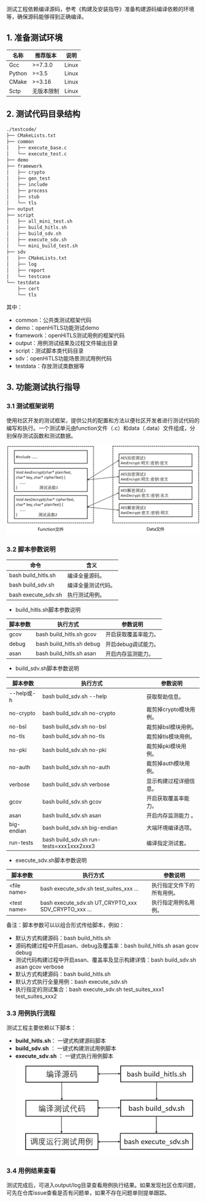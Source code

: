 测试工程依赖编译源码，参考《构建及安装指导》准备构建源码编译依赖的环境等，确保源码能够得到正确编译。

## 1. 准备测试环境

| **名称** | **推荐版本** | **说明**                                            |
| -------- | ------------ | --------------------------------------------------- |
| Gcc      | >=7.3.0        | Linux                                               |
| Python   | >=3.5          | Linux                                               |
| CMake    | >=3.16         | Linux                                               |
| Sctp    | 无版本限制         | Linux                                               |

## 2. 测试代码目录结构

```
./testcode/
├── CMakeLists.txt
├── common
│   ├── execute_base.c
│   └── execute_test.c
├── demo
├── framework
│   ├── crypto
│   ├── gen_test
│   ├── include
│   ├── process
│   ├── stub
│   └── tls
├── output
├── script
│   ├── all_mini_test.sh
│   ├── build_hitls.sh
│   ├── build_sdv.sh
│   ├── execute_sdv.sh
│   └── mini_build_test.sh
├── sdv
│   ├── CMakeLists.txt
│   ├── log
│   ├── report
│   └── testcase
└── testdata
    ├── cert
    └── tls
```

其中：

- common：公共类测试框架代码
- demo：openHiTLS功能测试demo
- framework：openHiTLS测试用例的框架代码
- output：用例测试结果及过程文件输出目录
- script：测试脚本类代码目录
- sdv：openHiTLS功能场景测试用例代码
- testdata：存放测试类数据等

## 3. 功能测试执行指导

### 3.1 测试框架说明

使用社区开发的测试框架，提供公共的配置和方法以便社区开发者进行测试代码的编写和执行。一个测试单元由function文件（.c）和data（.data）文件组成，分别保存测试函数和测试数据。

![image](../images/User%20Guide/Test%20Guide_figures/TestFrameworkDescription.png)

### 3.2 脚本参数说明

| **命令**                    | **含义**                                                     |
| --------------------------- | ------------------------------------------------------------ |
| bash build_hitls.sh                 | 编译全量源码。                                                 |
| bash build_sdv.sh        | 编译全量测试代码。                   |
| bash execute_sdv.sh | 执行测试用例。 |

- build_hitls.sh脚本参数说明

| **脚本参数** |**执行方式**   |    **参数说明**                                        |
| -------- | ------------ | --------------------------------------------------- |
| gcov     |  bash build_hitls.sh gcov |开启获取覆盖率能力。         |
| debug | bash build_hitls.sh debug          |开启debug调试能力。                 |
| asan    | bash build_hitls.sh asan         |开启内存监测能力。         |

- build_sdv.sh脚本参数说明

| **脚本参数** |  **执行方式**  |  **参数说明**                                         |
| -------- | ------------ | --------------------------------------------------- |
| --help或-h     |  bash build_sdv.sh --help |获取帮助信息。        |
| no-crypto    | bash build_sdv.sh no-crypto         |裁剪掉crypto模块用例。        |
| no-bsl    | bash build_sdv.sh no-bsl         | 裁剪掉bsl模块用例。        |
| no-tls    | bash build_sdv.sh no-tls         | 裁剪掉tls模块用例。        |
| no-pki    | bash build_sdv.sh no-pki         | 裁剪掉pki模块用例。        |
| no-auth    | bash build_sdv.sh no-auth         | 裁剪掉auth模块用例。        |
| verbose    |bash build_sdv.sh verbose          |显示构建过程详细信息。         |
| gcov     |  bash build_sdv.sh gcov  | 开启获取覆盖率能力。       |
| asan    | bash build_sdv.sh asan         | 开启内存监测能力 。       |
| big-endian    |bash build_sdv.sh big-endian          | 大端环境编译选项。        |
| run-tests    | bash build_sdv.sh run-tests=xxx1xxx2xxx3 |   编译指定测试套。        |

- execute_sdv.sh脚本参数说明

| **脚本参数** |  **执行方式**| **参数说明**                                            |
| -------- | ------------ | --------------------------------------------------- |
| \<file name\>    |  bash execute_sdv.sh test_suites_xxx ...  | 执行指定文件下的所有用例。 |
| \<test name\> | bash execute_sdv.sh UT_CRYPTO_xxx SDV_CRYPTO_xxx ...      |执行指定用例名用例。  |

备注：脚本参数可以以组合形式传给脚本，例如：

- 默认方式构建源码：bash build_hitls.sh
- 源码构建过程中开启asan、debug及覆盖率：bash build_hitls.sh asan gcov debug
- 测试代码构建过程中开启asan、覆盖率及显示构建详情：bash build_sdv.sh asan gcov verbose
- 默认方式构建源码：bash build_hitls.sh
- 默认方式执行全量用例：bash execute_sdv.sh
- 执行指定的测试集合：bash execute_sdv.sh test_suites_xxx1 test_suites_xxx2

### 3.3 用例执行流程

测试工程主要依赖以下脚本：

- **build_hitls.sh**：    一键式构建源码脚本
- **build_sdv.sh** ：   一键式构建测试用例脚本
- **execute_sdv.sh**  ：  一键式执行用例脚本
  ![image](../images/User%20Guide/Test%20Guide_figures/TestCaseExecutionProcess.png)

### 3.4 用例结果查看

测试完成后，可进入output/log目录查看用例执行结果。如果发现社区仓库问题，可先在仓库issue查看是否有问题单，如果不存在问题单则提单跟踪。


